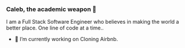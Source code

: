 ### Caleb, the academic weapon 👋

I am a Full Stack Software Engineer who believes in making the world a better place. One line of code at a time..

- 🔭 I’m currently working on Cloning Airbnb.

<!--
**Cal-Flores/Cal-Flores** is a ✨ _special_ ✨ repository because its `README.md` (this file) appears on your GitHub profile.

Here are some ideas to get you started:

- 🔭 I’m currently working on ...
- 🌱 I’m currently learning ...
- 👯 I’m looking to collaborate on ...
- 🤔 I’m looking for help with ...
- 💬 Ask me about ...
- 📫 How to reach me: ...
- 😄 Pronouns: ...
- ⚡ Fun fact: ...
-->
